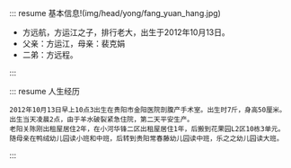 ::: resume 基本信息!(img/head/yong/fang_yuan_hang.jpg)

* 方远航，方运江之子，排行老大，出生于2012年10月13日。
* 父亲：方运江，母亲：裴克娟
* 二弟：方远程。

:::

::: resume 人生经历

    2012年10月13日早上10点3出生在贵阳市金阳医院剖腹产手术室。出生时7斤，身高50厘米。
    出生当天凌晨2点，由于羊水破裂紧急住院，第二天平安生产。
    老阳关陈刚出租屋居住2年，在小河华锋二区出租屋居住1年，后搬到花果园L2区10栋3单元。
    随母亲在鸭绒幼儿园读小班和中班，后转到贵阳常春藤幼儿园读中班，乐之之幼儿园读大班。
    
:::
